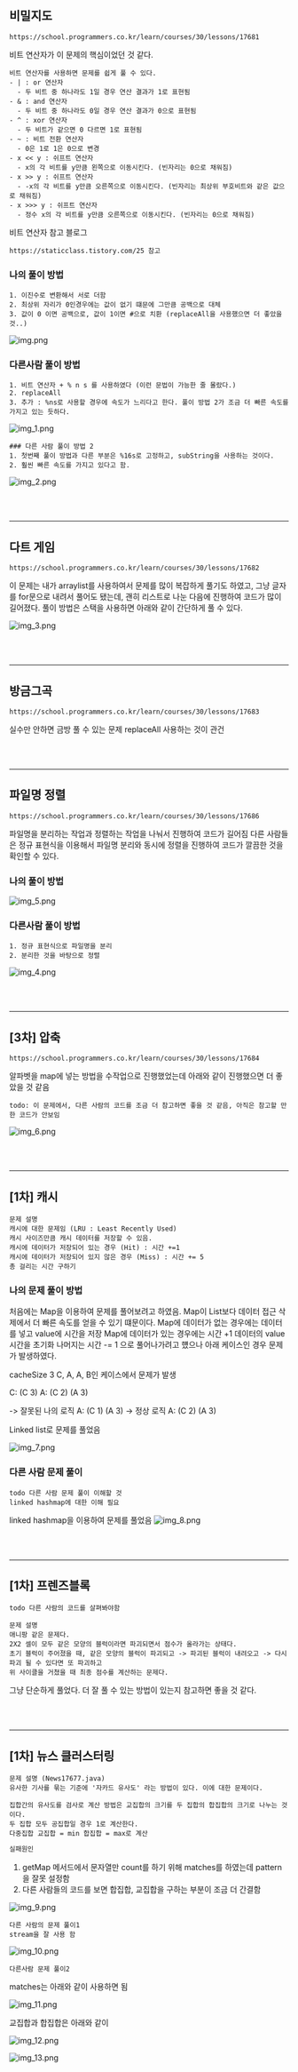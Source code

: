 ## 비밀지도

```
https://school.programmers.co.kr/learn/courses/30/lessons/17681
```

비트 연산자가 이 문제의 핵심이었던 것 같다.
```
비트 연산자를 사용하면 문제를 쉽게 풀 수 있다.
- | : or 연산자
  - 두 비트 중 하나라도 1일 경우 연산 결과가 1로 표현됨
- & : and 연산자
  - 두 비트 중 하나라도 0일 경우 연산 결과가 0으로 표현됨
- ^ : xor 연산자
  - 두 비트가 같으면 0 다르면 1로 표현됨
- ~ : 비트 전환 연산자
  - 0은 1로 1은 0으로 변경
- x << y : 쉬프트 연산자
  - x의 각 비트를 y만큼 왼쪽으로 이동시킨다. (빈자리는 0으로 채워짐)
- x >> y : 쉬프트 연산자
  - -x의 각 비트를 y만큼 오른쪽으로 이동시킨다. (빈자리는 최상위 부호비트와 같은 값으로 채워짐)
- x >>> y : 쉬프트 연산자
  - 정수 x의 각 비트를 y만큼 오른쪽으로 이동시킨다. (빈자리는 0으로 채워짐)
```

비트 연산자 참고 블로그
```
https://staticclass.tistory.com/25 참고
```

### 나의 풀이 방법
```
1. 이진수로 변환해서 서로 더함
2. 최상위 자리가 0인경우에는 값이 없기 떄문에 그만큼 공백으로 대체
3. 값이 0 이면 공백으로, 값이 1이면 #으로 치환 (replaceAll을 사용했으면 더 좋았을 것..)
```

![img.png](img.png)

### 다른사람 풀이 방법

```
1. 비트 연산자 + % n s 를 사용하였다 (이런 문법이 가능한 줄 몰랐다.)
2. replaceAll
3. 추가 : %ns로 사용할 경우에 속도가 느리다고 한다. 풀이 방법 2가 조금 더 빠른 속도를 가지고 있는 듯하다.
```
![img_1.png](img_1.png)
```
### 다른 사람 풀이 방법 2
1. 첫번째 풀이 방법과 다른 부분은 %16s로 고정하고, subString을 사용하는 것이다.
2. 훨씬 빠른 속도를 가지고 있다고 함.
```

![img_2.png](img_2.png)



<br/><br/>

---
## 다트 게임
```
https://school.programmers.co.kr/learn/courses/30/lessons/17682
```

이 문제는 내가 arraylist를 사용하여서 문제를 많이 복잡하게 풀기도 하였고,
그냥 글자를 for문으로 내려서 풀어도 됐는데, 괜히 리스트로 나눈 다음에 진행하여 코드가 많이 길어졌다.
풀이 방법은 스택을 사용하면 아래와 같이 간단하게 풀 수 있다.

![img_3.png](img_3.png)



<br/><br/>

---
## 방금그곡
```
https://school.programmers.co.kr/learn/courses/30/lessons/17683
```

실수만 안하면 금방 풀 수 있는 문제
replaceAll 사용하는 것이 관건



<br/><br/>

---
## 파일명 정렬
```
https://school.programmers.co.kr/learn/courses/30/lessons/17686
```
파일명을 분리하는 작업과 정렬하는 작업을 나눠서 진행하여 코드가 길어짐
다른 사람들은 정규 표현식을 이용해서 파일명 분리와 동시에 정렬을 진행하여 코드가 깔끔한 것을 확인할 수 있다.

### 나의 풀이 방법

![img_5.png](img_5.png)


### 다른사람 풀이 방법

```
1. 정규 표현식으로 파일명을 분리
2. 분리한 것을 바탕으로 정렬
```


![img_4.png](img_4.png)


<br/><br/>

---
## [3차] 압축
```
https://school.programmers.co.kr/learn/courses/30/lessons/17684
```

알파벳을 map에 넣는 방법을 수작업으로 진행했었는데 아래와 같이 진행했으면 더 좋았을 것 같음

`todo: 이 문제에서, 다른 사람의 코드를 조금 더 참고하면 좋을 것 같음, 아직은 참고할 만한 코드가 안보임`

![img_6.png](img_6.png)


<br/><br/>

---
## [1차] 캐시

```
문제 설명
캐시에 대한 문제임 (LRU : Least Recently Used)
캐시 사이즈만큼 캐시 데이터를 저장할 수 있음.
캐시에 데이터가 저장되어 있는 경우 (Hit) : 시간 +=1
캐시에 데이터가 저장되어 있지 않은 경우 (Miss) : 시간 += 5
총 걸리는 시간 구하기
```

### 나의 문제 풀이 방법
처음에는 Map을 이용하여 문제를 풀어보려고 하였음.
Map이 List보다 데이터 접근 삭제에서 더 빠른 속도를 얻을 수 있기 떄문이다.
Map에 데이터가 없는 경우에는 데이터를 넣고 value에 시간을 저장
Map에 데이터가 있는 경우에는 시간 +1 데이터의 value 시간을 초기화
나머지는 시간 -= 1 으로 풀어나가려고 헀으나 아래 케이스인 경우 문제가 발생하였다.

cacheSize 3
C, A, A, B인 케이스에서 문제가 발생

C: (C 3)
A: (C 2) (A 3)

-> 잘못된 나의 로직
A: (C 1) (A 3)
-> 정상 로직
A: (C 2) (A 3)

Linked list로 문제를 풀었음
 

![img_7.png](img_7.png)

### 다른 사람 문제 풀이 
```aidl
todo 다른 사람 문제 풀이 이해할 것
linked hashmap에 대한 이해 필요
```

linked hashmap을 이용하여 문제를 풀었음
![img_8.png](img_8.png)


<br/><br/>

---
## [1차] 프렌즈블록
```
todo 다른 사람의 코드를 살펴봐야함
```

```
문제 설명
애니팡 같은 문제다.
2X2 셀이 모두 같은 모양의 블럭이라면 파괴되면서 점수가 올라가는 상태다.
초기 블럭이 주어졌을 때, 같은 모양의 블럭이 파괴되고 -> 파괴된 블럭이 내려오고 -> 다시 파괴 될 수 있다면 또 파괴하고
위 사이클을 거쳤을 때 최종 점수를 계산하는 문제다. 
```

그냥 단순하게 풀었다.
더 잘 풀 수 있는 방법이 있는지 참고하면 좋을 것 같다.



<br/><br/>

---
## [1차] 뉴스 클러스터링

```
문제 설명 (News17677.java)
유사한 기사를 묶는 기준에 '자카드 유사도' 라는 방법이 있다. 이에 대한 문제이다.

집합간의 유사도를 검사로 계산 방법은 교집합의 크기를 두 집합의 합집합의 크기로 나누는 것이다.
두 집합 모두 공집합일 경우 1로 계산한다.
다중집합 교집합 = min 합집합 = max로 계산
```

```a
실패원인 
```
1. getMap 메서드에서 문자열만 count를 하기 위해 matches를 하였는데 pattern을 잘못 설정함
2. 다른 사람들의 코드를 보면 합집합, 교집합을 구하는 부분이 조금 더 간결함


![img_9.png](img_9.png)


```
다른 사람의 문제 풀이1
stream을 잘 사용 함
```

![img_10.png](img_10.png)

```
다른사람 문제 풀이2
```

matches는 아래와 같이 사용하면 됨

![img_11.png](img_11.png)

교집합과 합집합은 아래와 같이 

![img_12.png](img_12.png)

![img_13.png](img_13.png)